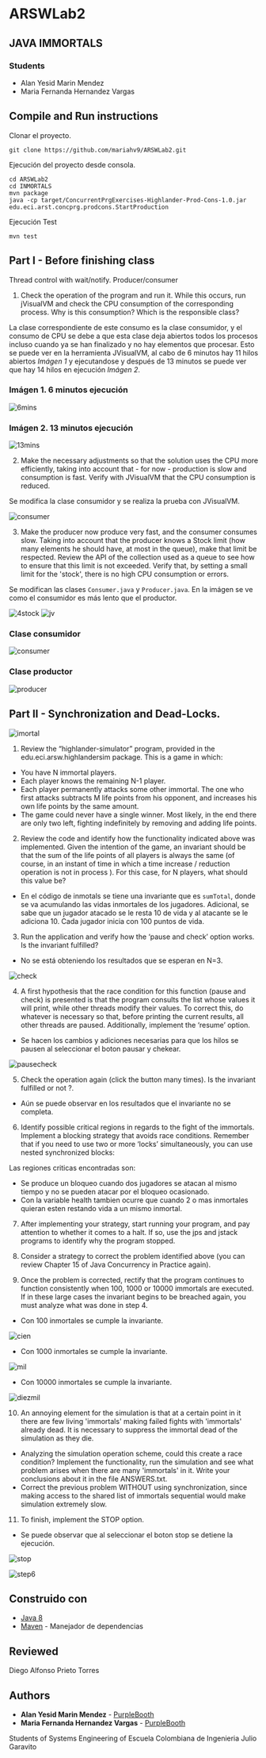 # ARSWLab2
## JAVA IMMORTALS

### Students

* Alan Yesid Marin Mendez
* Maria Fernanda Hernandez Vargas

## Compile and Run instructions

Clonar el proyecto.

```
git clone https://github.com/mariahv9/ARSWLab2.git
```

Ejecución del proyecto desde consola.

```
cd ARSWLab2
cd INMORTALS
mvn package
java -cp target/ConcurrentPrgExercises-Highlander-Prod-Cons-1.0.jar edu.eci.arst.concprg.prodcons.StartProduction
```

Ejecución Test

```
mvn test
```


## Part I - Before finishing class

Thread control with wait/notify. Producer/consumer

1. Check the operation of the program and run it. While this occurs, run jVisualVM and check the CPU consumption of the corresponding process. Why is this consumption? Which is the responsible class? 

La clase correspondiente de este consumo es la clase consumidor, y el consumo de CPU se debe a que esta clase deja abiertos todos los procesos incluso cuando ya se han finalizado y no hay elementos que procesar. Esto se puede ver en la herramienta JVisualVM, al cabo de 6 minutos hay 11 hilos abiertos *Imágen 1* y ejecutandose y después de 13 minutos se puede ver que hay 14 hilos en ejecución *Imágen 2*.

### Imágen 1. 6 minutos ejecución
![6mins](https://github.com/mariahv9/ARSWLab2/blob/master/resoruces/6mins.png)

### Imágen 2. 13 minutos ejecución
![13mins](https://github.com/mariahv9/ARSWLab2/blob/master/resoruces/13mins.png)

2. Make the necessary adjustments so that the solution uses the CPU more efficiently, taking into account that - for now - production is slow and consumption is fast. Verify with JVisualVM that the CPU consumption is reduced. 

Se modifica la clase consumidor y se realiza la prueba con JVisualVM.

![consumer](https://github.com/mariahv9/ARSWLab2/blob/master/resoruces/consumidor.png)

3. Make the producer now produce very fast, and the consumer consumes slow. Taking into account that the producer knows a Stock limit (how many elements he should have, at most in the queue), make that limit be respected. Review the API of the collection used as a queue to see how to ensure that this limit is not exceeded. Verify that, by setting a small limit for the 'stock', there is no high CPU consumption or errors.

Se modifican las clases ``` Consumer.java ``` y ``` Producer.java ```. En la imágen se ve como el consumidor es más lento que el productor.

![4stock](https://github.com/mariahv9/ARSWLab2/blob/master/resoruces/4stock.png)
![jv](https://github.com/mariahv9/ARSWLab2/blob/master/resoruces/3part.png)

### Clase consumidor

![consumer](https://github.com/mariahv9/ARSWLab2/blob/master/resoruces/consumer.png)

### Clase productor 

![producer](https://github.com/mariahv9/ARSWLab2/blob/master/resoruces/producer.png)

## Part II - Synchronization and Dead-Locks.

![imortal](https://github.com/mariahv9/ARSWLab2/blob/master/resoruces/imortal.png)

1. Review the “highlander-simulator” program, provided in the edu.eci.arsw.highlandersim package. This is a game in which:
* You have N immortal players. 
* Each player knows the remaining N-1 player.
* Each player permanently attacks some other immortal. The one who first attacks subtracts M life points from his opponent, and increases his own life points by the same amount. 
* The game could never have a single winner. Most likely, in the end there are only two left, fighting indefinitely by removing and adding life points. 

2. Review the code and identify how the functionality indicated above was implemented. Given the intention of the game, an invariant should be that the sum of the life points of all players is always the same (of course, in an instant of time in which a time increase / reduction operation is not in process ). For this case, for N players, what should this value be?

* En el código de inmotals se tiene una invariante que es ``` sumTotal ```, donde se va acumulando las vidas inmortales de los jugadores. Adicional, se sabe que un jugador atacado se le resta 10 de vida y al atacante se le adiciona 10. Cada jugador inicia con 100 puntos de vida.

3. Run the application and verify how the ‘pause and check’ option works. Is the invariant fulfilled?

* No se está obteniendo los resultados que se esperan en N=3.

![check](https://github.com/mariahv9/ARSWLab2/blob/master/resoruces/inmortals1.png)

4. A first hypothesis that the race condition for this function (pause and check) is presented is that the program consults the list whose values ​​it will print, while other threads modify their values. To correct this, do whatever is necessary so that, before printing the current results, all other threads are paused. Additionally, implement the ‘resume’ option.

* Se hacen los cambios y adiciones necesarias para que los hilos se pausen al seleccionar el boton pausar y chekear.

![pausecheck](https://github.com/mariahv9/ARSWLab2/blob/master/resoruces/pausecheck.png)

5. Check the operation again (click the button many times). Is the invariant fulfilled or not ?.

* Aún se puede observar en los resultados que el invariante no se completa.

6. Identify possible critical regions in regards to the fight of the immortals. Implement a blocking strategy that avoids race conditions. Remember that if you need to use two or more ‘locks’ simultaneously, you can use nested synchronized blocks:

Las regiones criticas encontradas son:

* Se produce un bloqueo cuando dos jugadores se atacan al mismo tiempo y no se pueden atacar por el bloqueo ocasionado.
* Con la variable health tambien ocurre que cuando 2 o mas inmortales quieran esten restando vida a un mismo inmortal.

7. After implementing your strategy, start running your program, and pay attention to whether it comes to a halt. If so, use the jps and jstack programs to identify why the program stopped.

8. Consider a strategy to correct the problem identified above (you can review Chapter 15 of Java Concurrency in Practice again).

9. Once the problem is corrected, rectify that the program continues to function consistently when 100, 1000 or 10000 immortals are executed. If in these large cases the invariant begins to be breached again, you must analyze what was done in step 4.

* Con 100 inmortales se cumple la invariante.

![cien](https://github.com/mariahv9/ARSWLab2/blob/master/resoruces/cien.png)

* Con 1000 inmortales se cumple la invariante.

![mil](https://github.com/mariahv9/ARSWLab2/blob/master/resoruces/mil.png)

* Con 10000 inmortales se cumple la invariante.

![diezmil](https://github.com/mariahv9/ARSWLab2/blob/master/resoruces/diezmil.png)

10. An annoying element for the simulation is that at a certain point in it there are few living 'immortals' making failed fights with 'immortals' already dead. It is necessary to suppress the immortal dead of the simulation as they die. 

* Analyzing the simulation operation scheme, could this create a race condition? Implement the functionality, run the simulation and see what problem arises when there are many 'immortals' in it. Write your conclusions about it in the file ANSWERS.txt. 
* Correct the previous problem WITHOUT using synchronization, since making access to the shared list of immortals sequential would make simulation extremely slow. 

11. To finish, implement the STOP option.

*  Se puede observar que al seleccionar el boton stop se detiene la ejecución.

![stop](https://github.com/mariahv9/ARSWLab2/blob/master/resoruces/stop.png)

![step6](https://github.com/mariahv9/ARSWLab2/blob/master/resoruces/Step6.png)

## Construido con 

* [Java 8](https://www.java.com/es/about/whatis_java.jsp)
* [Maven](https://maven.apache.org/) - Manejador de dependencias

## Reviewed

Diego Alfonso Prieto Torres

## Authors

* **Alan Yesid Marin Mendez** - [PurpleBooth](https://github.com/Elan-MarMEn)
* **Maria Fernanda Hernandez Vargas** - [PurpleBooth](https://github.com/mariahv9)


Students of Systems Engineering of Escuela Colombiana de Ingenieria Julio Garavito 
